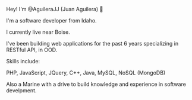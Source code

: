 Hey! I'm @AguileraJJ (Juan Aguilera) 👋

I'm a software developer from Idaho.

I currently live near Boise. 

I've been building web applications for the past 6 years specializing in RESTful API, in OOD.

Skills include:

PHP, JavaScript, JQuery, C++, Java, MySQL, NoSQL (MongoDB)

Also a Marine with a drive to build knowledge and experience in software develpment. 
